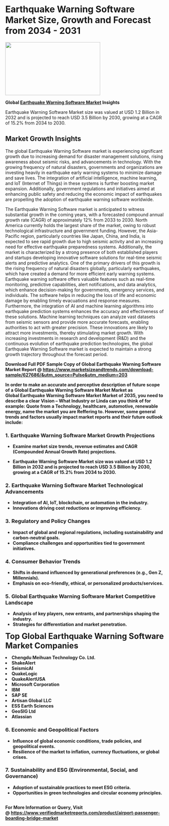 <H1>Earthquake Warning Software Market Size, Growth and Forecast from 2034 - 2031</H1><img class="aligncenter size-medium wp-image-584254" src="https://thirdeyenews.in/wp-content/uploads/2034/09/Global-Market-Research-300x168.jpeg" alt="" width="300" height="168" /><p><strong>Global&nbsp;<a href="https://www.marketsizeandtrends.com/download-sample/627686/&amp;utm_source=Pulse&amp;utm_medium=203">Earthquake Warning Software Market</a> Insights</strong></p><p>Earthquake Warning Software Market size was valued at USD 1.2 Billion in 2032 and is projected to reach USD 3.5 Billion by 2030, growing at a CAGR of 15.2% from 2034 to 2030.</p><p><h2>Market Growth Insights</h2> <p>The global Earthquake Warning Software market is experiencing significant growth due to increasing demand for disaster management solutions, rising awareness about seismic risks, and advancements in technology. With the growing frequency of natural disasters, governments and organizations are investing heavily in earthquake early warning systems to minimize damage and save lives. The integration of artificial intelligence, machine learning, and IoT (Internet of Things) in these systems is further boosting market expansion. Additionally, government regulations and initiatives aimed at enhancing public safety and reducing the economic impact of earthquakes are propelling the adoption of earthquake warning software worldwide.</p> <p><strong></strong></p> <p>The Earthquake Warning Software market is anticipated to witness substantial growth in the coming years, with a forecasted compound annual growth rate (CAGR) of approximately 12% from 2033 to 2030. North America currently holds the largest share of the market, owing to robust technological infrastructure and government funding. However, the Asia-Pacific region, particularly countries like Japan, China, and India, is expected to see rapid growth due to high seismic activity and an increasing need for effective earthquake preparedness systems. Additionally, the market is characterized by a strong presence of both established players and startups developing innovative software solutions for real-time seismic alerts and predictive analytics. One of the primary drivers of this growth is the rising frequency of natural disasters globally, particularly earthquakes, which have created a demand for more efficient early warning systems. Earthquake warning software offers valuable features such as real-time monitoring, predictive capabilities, alert notifications, and data analytics, which enhance decision-making for governments, emergency services, and individuals. The software helps in reducing the loss of life and economic damage by enabling timely evacuations and response measures. Furthermore, the integration of AI and machine learning algorithms into earthquake prediction systems enhances the accuracy and effectiveness of these solutions. Machine learning techniques can analyze vast datasets from seismic sensors and provide more accurate forecasts, enabling authorities to act with greater precision. These innovations are likely to attract more investments, thereby stimulating market growth. With increasing investments in research and development (R&D) and the continuous evolution of earthquake prediction technologies, the global Earthquake Warning Software market is expected to maintain a strong growth trajectory throughout the forecast period. <p><strong></p><p><span class=""><strong>Download Full PDF Sample Copy of Global Earthquake Warning Software Market Report</strong> @ <a href="https://www.marketsizeandtrends.com/download-sample/627686/&amp;utm_source=Pulse&amp;utm_medium=203" target="_blank">https://www.marketsizeandtrends.com/download-sample/627686/&amp;utm_source=Pulse&amp;utm_medium=203</a></span></p><p>In order to make an accurate and perceptive description of future scope of a Global&nbsp;Earthquake Warning Software Market Market as Global&nbsp;Earthquake Warning Software Market Market of 2035, you need to describe a clear Vision &ndash; What Industry or Linda can you think of for example: Quote from a Technology, healthcare, automotive, renewable energy, name the market you are Reffering to. However, some general trends and factors usually impact market reports and their future outlook include:</p><h3>1.&nbsp;<strong>Earthquake Warning Software Market Growth Projections</strong></h3><ul><li>Examine market size trends, revenue estimates and CAGR (Compounded Annual Growth Rate) projections.</li><li><p>Earthquake Warning Software Market size was valued at USD 1.2 Billion in 2032 and is projected to reach USD 3.5 Billion by 2030, growing at a CAGR of 15.2% from 2034 to 2030.</p></li></ul><h3>2.&nbsp;<strong>Earthquake Warning Software Market Technological Advancements</strong></h3><ul><li>Integration of AI, IoT, blockchain, or automation in the industry.</li><li>Innovations driving cost reductions or improving efficiency.</li></ul><h3>3.&nbsp;<strong>Regulatory and Policy Changes</strong></h3><ul><li>Impact of global and regional regulations, including sustainability and carbon-neutral goals.</li><li>Compliance challenges and opportunities tied to government initiatives.</li></ul><h3>4.&nbsp;<strong>Consumer Behavior Trends</strong></h3><ul><li>Shifts in demand influenced by generational preferences (e.g., Gen Z, Millennials).</li><li>Emphasis on eco-friendly, ethical, or personalized products/services.</li></ul><h3>5.&nbsp;<strong>Global Earthquake Warning Software Market Competitive Landscape</strong></h3><ul><li>Analysis of key players, new entrants, and partnerships shaping the industry.</li><li>Strategies for differentiation and market penetration.</li></ul><p data-pm-slice="1 1 []"><span style="color: inherit; font-family: inherit; font-size: 25px;">Top Global Earthquake Warning Software Market Companies</span></p><div class="" data-test-id=""><p><li>Chengdu Meihuan Technology Co. Ltd.</li><li> ShakeAlert</li><li> SeismicAI</li><li> QuakeLogic</li><li> QuakeAlertUSA</li><li> Microsoft Corporation</li><li> IBM</li><li> SAP SE</li><li> Artisan Global LLC</li><li> ESS Earth Sciences</li><li> GeoSIG Ltd</li><li> Atlassian</li></p></div><h3>6.&nbsp;<strong>Economic and Geopolitical Factors</strong></h3><ul><li>Influence of global economic conditions, trade policies, and geopolitical events.</li><li>Resilience of the market to inflation, currency fluctuations, or global crises.</li></ul><h3>7.&nbsp;<strong>Sustainability and ESG (Environmental, Social, and Governance)</strong></h3><ul><li>Adoption of sustainable practices to meet ESG criteria.</li><li>Opportunities in green technologies and circular economy principles.</li></ul><h2><strong style="font-size: 14px;">For More Information or Query, Visit @&nbsp;</strong><a style="background-color: #ffffff; font-size: 14px;" href="https://www.marketsizeandtrends.com/report/earthquake-warning-software-market/" target="_blank">https://www.verifiedmarketreports.com/product/airport-passenger-boarding-bridge-market</a></h2>

